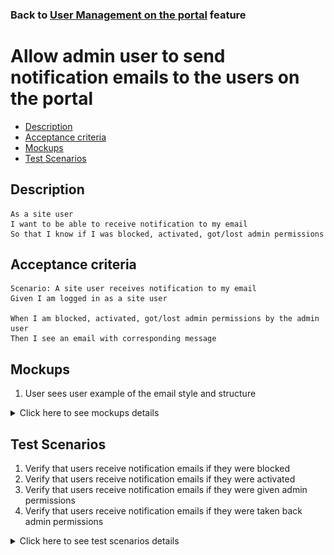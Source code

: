 ### Back to [User Management on the portal](../../) feature

# Allow admin user to send notification emails to the users on the portal

- [Description](#description)
- [Acceptance criteria](#acceptance-criteria)
- [Mockups](#mockups)
- [Test Scenarios](#test-scenarios)

## Description

    As a site user
    I want to be able to receive notification to my email
    So that I know if I was blocked, activated, got/lost admin permissions

## Acceptance criteria

    Scenario: A site user receives notification to my email
    Given I am logged in as a site user
	
    When I am blocked, activated, got/lost admin permissions by the admin user
    Then I see an email with corresponding message

## Mockups

1. User sees user example of the email style and structure

<details>
  <summary>Click here to see mockups details</summary>

**1. User sees user example of the email style and structure:**

![Example of the email](/products/sport_news_portal/web_application_features/user_management/images/mail_style_example.png)

</details>

## Test Scenarios

1. Verify that users receive notification emails if they were blocked
2. Verify that users receive notification emails if they were activated
3. Verify that users receive notification emails if they were given admin permissions
4. Verify that users receive notification emails if they were taken back admin permissions

<details>
  <summary>Click here to see test scenarios details</summary>

### **#1. Verify that users receive notification emails if they were blocked**

|#|Steps|Expected Result
------|-------|----------
|1|Go to Sport News site|
|2|Log in your admin account|
|3|Click on User Management menu item|
|4|Go to User Management page|
|5|Block some test user|
|6|Check the test user’s emails|User received notification emails of being blocked

### **#2. Verify that users receive notification emails if they were activated**

|#|Steps|Expected Result
------|-------|----------
|1|Go to Sport News site|
|2|Log in your admin account|
|3|Click on User Management menu item|
|4|Go to User Management page|
|5|Activate some test user|
|6|Check the test user’s emails|User received notification emails of being blocked

### **#3. Verify that users receive notification emails if they were given admin permissions**

|#|Steps|Expected Result
------|-------|----------
|1|Go to Sport News site|
|2|Log in your admin account|
|3|Click on User Management menu item|
|4|Go to User Management page|
|5|Give admin permissions some test user|
|6|Check the test user’s emails|User received notification emails of being blocked

### **#4. Verify that users receive notification emails if they were taken back admin permissions**

|#|Steps|Expected Result
------|-------|----------
|1|Go to Sport News site|
|2|Log in your admin account|
|3|Click on User Management menu item|
|4|Go to User Management page|
|5|Take back admin permissions of some test users|
|6|Check the test user’s emails|User received notification emails of being taken back admin permissions

</details>
